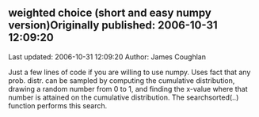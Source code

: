 ## weighted choice (short and easy numpy version)Originally published: 2006-10-31 12:09:20 
Last updated: 2006-10-31 12:09:20 
Author: James Coughlan 
 
Just a few lines of code if you are willing to use numpy. Uses fact that any prob. distr. can be sampled by computing the cumulative distribution, drawing a random number from 0 to 1, and finding the x-value where that number is attained on the cumulative distribution. The searchsorted(..) function performs this search.